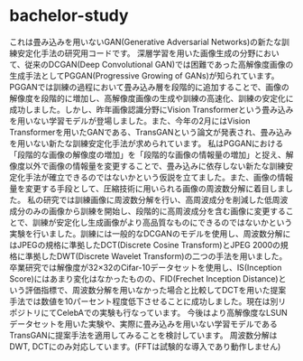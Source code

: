# bachelor-study
これは畳み込みを用いないGAN(Generative Adversarial Networks)の新たな訓練安定化手法の研究用コードです。
深層学習を用いた画像生成の分野において、従来のDCGAN(Deep Convolutional GAN)では困難であった高解像度画像の生成手法としてPGGAN(Progressive Growing of GANs)が知られています。PGGANでは訓練の過程において畳み込み層を段階的に追加することで、画像の解像度を段階的に増加し、高解像度画像の生成や訓練の高速化、訓練の安定化に成功しました。しかし、昨年画像認識分野にVision Transformerという畳み込みを用いない学習モデルが登場しました。また、今年の2月にはVision Transformerを用いたGANである、TransGANという論文が発表され、畳み込みを用いない新たな訓練安定化手法が求められています。
私はPGGANにおける「段階的な画像の解像度の増加」を「段階的な画像の情報量の増加」と捉え、解像度以外で画像の情報量を変更することで、畳み込みに依存しない新たな訓練安定化手法が確立できるのではないかという仮説を立てました。また、画像の情報量を変更する手段として、圧縮技術に用いられる画像の周波数分解に着目しました。
私の研究では訓練画像に周波数分解を行い、高周波成分を削減した低周波成分のみの画像から訓練を開始し、段階的に高周波成分を含む画像に変更することで、訓練が安定化し生成画像がより高品質なものにできるのではないかという実験を行いました。訓練には一般的なDCGANのモデルを使用し、周波数分解にはJPEGの規格に準拠したDCT(Discrete Cosine Transform)とJPEG 2000の規格に準拠したDWT(Discrete Wavelet Transform)の二つの手法を用いました。卒業研究では解像度が32×32のCifar-10データセットを使用し、IS(Inception Score)にはあまり変化はなかったものの、FID(Frechet Inception Distance)という評価指標で、周波数分解を用いなかった場合と比較してDCTを用いた提案手法では数値を10パーセント程度低下させることに成功しました。現在は別リポジトリにてCelebAでの実験も行なっています。
今後はより高解像度なLSUNデータセットを用いた実験や、実際に畳み込みを用いない学習モデルであるTransGANに提案手法を適用してみることを検討しています。
周波数分解はDWT, DCTにのみ対応しています。(FFTは試験的な導入であり動作しません)
